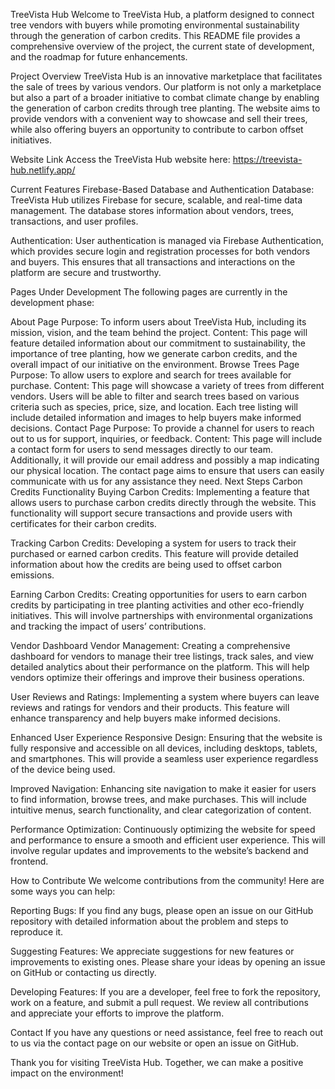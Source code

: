 TreeVista Hub
Welcome to TreeVista Hub, a platform designed to connect tree vendors with buyers while promoting environmental sustainability through the generation of carbon credits. This README file provides a comprehensive overview of the project, the current state of development, and the roadmap for future enhancements.

Project Overview
TreeVista Hub is an innovative marketplace that facilitates the sale of trees by various vendors. Our platform is not only a marketplace but also a part of a broader initiative to combat climate change by enabling the generation of carbon credits through tree planting. The website aims to provide vendors with a convenient way to showcase and sell their trees, while also offering buyers an opportunity to contribute to carbon offset initiatives.

Website Link
Access the TreeVista Hub website here: https://treevista-hub.netlify.app/

Current Features
Firebase-Based Database and Authentication
Database: TreeVista Hub utilizes Firebase for secure, scalable, and real-time data management. The database stores information about vendors, trees, transactions, and user profiles.

Authentication: User authentication is managed via Firebase Authentication, which provides secure login and registration processes for both vendors and buyers. This ensures that all transactions and interactions on the platform are secure and trustworthy.

Pages Under Development
The following pages are currently in the development phase:

About Page
Purpose: To inform users about TreeVista Hub, including its mission, vision, and the team behind the project.
Content: This page will feature detailed information about our commitment to sustainability, the importance of tree planting, how we generate carbon credits, and the overall impact of our initiative on the environment.
Browse Trees Page
Purpose: To allow users to explore and search for trees available for purchase.
Content: This page will showcase a variety of trees from different vendors. Users will be able to filter and search trees based on various criteria such as species, price, size, and location. Each tree listing will include detailed information and images to help buyers make informed decisions.
Contact Page
Purpose: To provide a channel for users to reach out to us for support, inquiries, or feedback.
Content: This page will include a contact form for users to send messages directly to our team. Additionally, it will provide our email address and possibly a map indicating our physical location. The contact page aims to ensure that users can easily communicate with us for any assistance they need.
Next Steps
Carbon Credits Functionality
Buying Carbon Credits: Implementing a feature that allows users to purchase carbon credits directly through the website. This functionality will support secure transactions and provide users with certificates for their carbon credits.

Tracking Carbon Credits: Developing a system for users to track their purchased or earned carbon credits. This feature will provide detailed information about how the credits are being used to offset carbon emissions.

Earning Carbon Credits: Creating opportunities for users to earn carbon credits by participating in tree planting activities and other eco-friendly initiatives. This will involve partnerships with environmental organizations and tracking the impact of users’ contributions.

Vendor Dashboard
Vendor Management: Creating a comprehensive dashboard for vendors to manage their tree listings, track sales, and view detailed analytics about their performance on the platform. This will help vendors optimize their offerings and improve their business operations.

User Reviews and Ratings: Implementing a system where buyers can leave reviews and ratings for vendors and their products. This feature will enhance transparency and help buyers make informed decisions.

Enhanced User Experience
Responsive Design: Ensuring that the website is fully responsive and accessible on all devices, including desktops, tablets, and smartphones. This will provide a seamless user experience regardless of the device being used.

Improved Navigation: Enhancing site navigation to make it easier for users to find information, browse trees, and make purchases. This will include intuitive menus, search functionality, and clear categorization of content.

Performance Optimization: Continuously optimizing the website for speed and performance to ensure a smooth and efficient user experience. This will involve regular updates and improvements to the website’s backend and frontend.

How to Contribute
We welcome contributions from the community! Here are some ways you can help:

Reporting Bugs: If you find any bugs, please open an issue on our GitHub repository with detailed information about the problem and steps to reproduce it.

Suggesting Features: We appreciate suggestions for new features or improvements to existing ones. Please share your ideas by opening an issue on GitHub or contacting us directly.

Developing Features: If you are a developer, feel free to fork the repository, work on a feature, and submit a pull request. We review all contributions and appreciate your efforts to improve the platform.

Contact
If you have any questions or need assistance, feel free to reach out to us via the contact page on our website or open an issue on GitHub.

Thank you for visiting TreeVista Hub. Together, we can make a positive impact on the environment!
